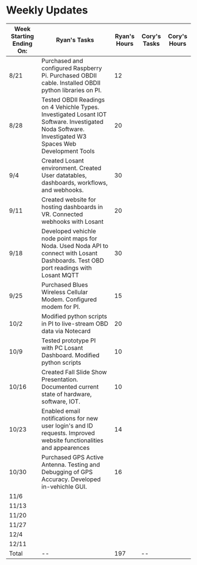 # Weekly Updates
| Week Starting Ending On: | Ryan's Tasks | Ryan's Hours| Cory's Tasks | Cory's Hours |
| --- | --- | --- | --- | --- |
| 8/21 | Purchased and configured Raspberry Pi. Purchased OBDII cable. Installed OBDII python libraries on PI. | 12 | | |
| 8/28 | Tested OBDII Readings on 4 Vehichle Types. Investigated Losant IOT Software. Investigated Noda Software. Investigated W3 Spaces Web Development Tools | 20 | | |
| 9/4 | Created Losant environment. Created User datatables, dashboards, workflows, and webhooks. | 30 | | |
| 9/11 | Created website for hosting dashboards in VR. Connected webhooks with Losant | 20 | | |
| 9/18 | Developed vehichle node point maps for Noda. Used Noda API to connect with Losant Dashboards. Test OBD port readings with Losant MQTT | 30 | | |
| 9/25 | Purchased Blues Wireless Cellular Modem. Configured modem for PI. | 15 | | |
| 10/2 | Modified python scripts in PI to live-stream OBD data via Notecard | 20 | | |
| 10/9 | Tested prototype PI with PC Losant Dashboard. Modified python scripts | 10 | | |
| 10/16 | Created Fall Slide Show Presentation. Documented current state of hardware, software, IOT. | 10 | | |
| 10/23 | Enabled email notifications for new user login's and ID requests. Improved website functionalities and appearences | 14 |
| 10/30 | Purchased GPS Active Antenna. Testing and Debugging of GPS Accuracy. Developed in-vehichle GUI. | 16 | | |
| 11/6 |
| 11/13 |
| 11/20 |
| 11/27 |
| 12/4 |
| 12/11 |
| Total | -- | 197 | -- | |
